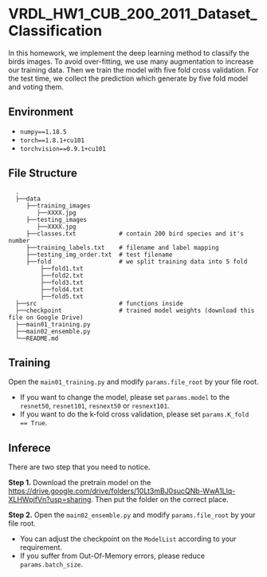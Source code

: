# VRDL_HW1_CUB_200_2011_Dataset_Classification
In this homework, we implement the deep learning method to classify the birds images.
To avoid over-fitting, we use many augmentation to increase our training data. Then
we train the model with five fold cross validation. For the test time, we collect the
prediction which generate by five fold model and voting them.

## Environment
- `numpy==1.18.5`
- `torch==1.8.1+cu101`
- `torchvision==0.9.1+cu101`


## File Structure
      .
      ├──data
         ├──training_images
            ├──XXXX.jpg
         ├──testing_images
            ├──XXXX.jpg
         ├──classes.txt            # contain 200 bird species and it's number
         ├──training_labels.txt    # filename and label mapping
         ├──testing_img_order.txt  # test filename
         ├──fold                   # we split training data into 5 fold
             ├──fold1.txt
             ├──fold2.txt
             ├──fold3.txt
             ├──fold4.txt
             ├──fold5.txt
      ├──src                       # functions inside
      ├──checkpoint                # trained model weights (download this file on Google Drive)
      ├──main01_training.py
      ├──main02_ensemble.py
      └──README.md


## Training
Open the `main01_training.py` and modify `params.file_root` by your file root.
- If you want to change the model, please set `params.model` to the `resnet50`, `resnet101`, `resnext50` or `resnext101`.
- If you want to do the k-fold cross validation, please set `params.K_fold == True`.


## Inferece
There are two step that you need to notice.  

**Step 1.**
Download the pretrain model on the
https://drive.google.com/drive/folders/10Lt3mBJ0sucQNb-WwA1Llq-XLHWpjfVn?usp=sharing.
Then put the folder on the correct place.


**Step 2.** 
Open the `main02_ensemble.py` and modify `params.file_root` by your file root.
- You can adjust the checkpoint on the `ModelList` according to your requirement. 
- If you suffer from Out-Of-Memory errors, please reduce `params.batch_size`.


